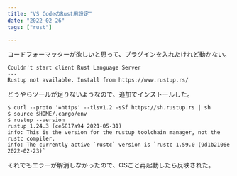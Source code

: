 ```yaml
---
title: "VS CodeのRust用設定"
date: "2022-02-26"
tags: ["rust"]

---
```


コードフォーマッターが欲しいと思って、プラグインを入れたけれど動かない。

```
Couldn't start client Rust Language Server
---
Rustup not available. Install from https://www.rustup.rs/
```

どうやらツールが足りないようなので、追加でインストールした。

```
$ curl --proto '=https' --tlsv1.2 -sSf https://sh.rustup.rs | sh
$ source $HOME/.cargo/env
$ rustup --version
rustup 1.24.3 (ce5817a94 2021-05-31)
info: This is the version for the rustup toolchain manager, not the rustc compiler.
info: The currently active `rustc` version is `rustc 1.59.0 (9d1b2106e 2022-02-23)`
```

それでもエラーが解消しなかったので、OSごと再起動したら反映された。
